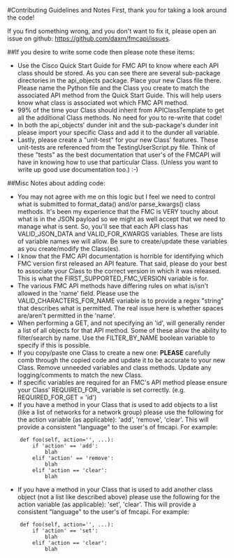 #Contributing Guidelines and Notes
First, thank you for taking a look around the code!

If you find something wrong, and you don't want to fix it, please open an issue on github:
https://github.com/daxm/fmcapi/issues.

##If you desire to write some code then please note these items:
* Use the Cisco Quick Start Guide for FMC API to know where each API class should be stored. As you can see there are 
several sub-package directories in the api_objects package. Place your new Class file there.  Please name the Python 
file and the Class you create to match the associated API method from the Quick Start Guide.  This will help users know 
what class is associated wot which FMC API method.
* 99% of the time your Class should inherit from APIClassTemplate to get all the additional Class methods. No need for 
you to re-write that code!
* In both the api_objects' dunder init and the sub-package's dunder init please import your specific Class and add it to
 the dunder all variable.
* Lastly, please create a "unit-test" for your new Class' features. These unit-tests are referenced from the 
TestingUserScript.py file.  Think of these "tests" as the best documentation that user's of the FMCAPI will have in
knowing how to use that particular Class.  (Unless you want to write up good use documentation too.)  :-)

##Misc Notes about adding code:
* You may not agree with me on this logic but I feel we need to control what is submitted to format_data() and/or 
parse_kwargs() class methods. It's been my experience that the FMC is VERY touchy about what is in the JSON payload so 
we might as well accept that we need to manage what is sent. So, you'll see that each API class has VALID_JSON_DATA and 
VALID_FOR_KWARGS variables. These are lists of variable names we will allow. Be sure to create/update these variables as
 you create/modify the Class(es).
* I know that the FMC API documentation is horrible for identifying which FMC version first released an API feature.
That said, please do your best to associate your Class to the correct version in which it was released.  This is what 
the FIRST_SUPPORTED_FMC_VERSION variable is for.
* The various FMC API methods have differing rules on what is/isn't allowed in the 'name' field.  Please use the
VALID_CHARACTERS_FOR_NAME variable is to provide a regex "string" that describes what is permitted.  The real issue
here is whether spaces are/aren't permitted in the 'name'.
* When performing a GET, and not specifying an 'id', will generally render a list of all objects for that API method.
Some of these allow the ability to filter/search by name.  Use the FILTER_BY_NAME boolean variable to specify if this
is possible.
* If you copy/paste one Class to create a new one:  **PLEASE** carefully comb through the copied code and update it to be
accurate to your new Class.  Remove unneeded variables and class methods.  Update any logging/comments to match the
new Class.
* If specific variables are required for an FMC's API method please ensure your Class' REQUIRED_FOR_<method> variable
is set correctly.  (e.g. REQUIRED_FOR_GET = 'id')
* If you have a method in your Class that is used to add objects to a list (like a list of networks for a network group)
please use the following for the action variable (as applicable): 'add', 'remove', 'clear'.  This will provide a 
consistent "language" to the user's of fmcapi.
For example:
```
    def foo(self, action='', ...):
        if 'action' == 'add':
            blah
        elif 'action' == 'remove':
            blah
        elif 'action == 'clear':
            blah
```
* If you have a method in your Class that is used to add another class object (not a list like described above)
please use the following for the action variable (as applicable): 'set', 'clear'.  This will provide a  consistent 
"language" to the user's of fmcapi.
For example:
```
    def foo(self, action='', ...):
        if 'action' == 'set':
            blah
        elif 'action == 'clear':
            blah
```

       